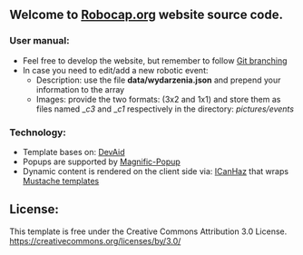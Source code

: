Welcome to [Robocap.org](http://robocap.org) website source code.
-------------------------------------

### User manual:
* Feel free to develop the website, but remember to follow [Git branching](http://nvie.com/posts/a-successful-git-branching-model/)  
* In case you need to edit/add a new robotic event:
   * Description: use the file **data/wydarzenia.json** and prepend your information to the array
   * Images: provide the two formats: (3x2 and 1x1) and store them as files named __c3_ and __c1_ respectively in the directory: _pictures/events_

### Technology:
* Template bases on: [DevAid](http://www.bootstrapzero.com/bootstrap-template/devaid)
* Popups are supported by [Magnific-Popup](https://github.com/dimsemenov/Magnific-Popup/)
* Dynamic content is rendered on the client side via: [ICanHaz](https://github.com/HenrikJoreteg/ICanHaz.js) that wraps [Mustache templates](http://mustache.github.io)  

License: 
-------------------------------------
This template is free under the Creative Commons Attribution 3.0 License.
https://creativecommons.org/licenses/by/3.0/
